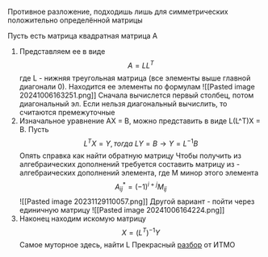 Противное разложение, подходишь лишь для симметрических положительно определённой матрицы

Пусть есть матрица квадратная матрица A
1. Представляем ее в виде $$A = LL^T$$
   где L - нижняя треугольная матрица (все элементы выше главной диагонали 0). Находится ее элементы по формулам ![[Pasted image 20241006163251.png]]
   Сначала вычислется первый столбец, потом диагональный эл. Если нельзя диагональный вычислить, то считаются премежуточные 
2. Изначальное уравнение AX = B, можно представить в виде L(L^T)X = B. Пусть $$L^TX=Y, тогда \ LY=B \longrightarrow Y = L^{-1}B$$
   Опять справка как найти обратную матрицу
   Чтобы получить из алгебраических дополнений требуется составить матрицу из - алгебраических дополнений элемента, где M минор этого элемента $$A_{ij}^* = (-1)^{i+j}M_{ij}$$
   ![[Pasted image 20231129110057.png]] 
   Другой вариант - пойти через единичную матрицу
   ![[Pasted image 20241006164224.png]]
3. Наконец находим искомую матрицу $$X = (L^{T})^{-1}Y$$
Самое муторное здесь, найти L 
Прекрасный [разбор](https://rutube.ru/video/3f7a6aa0139a77c46802374a203485ce/?&utm_source=embed&utm_medium=referral&utm_campaign=logo&utm_content=3f7a6aa0139a77c46802374a203485ce&utm_term=yastatic.net%2F&referrer=appmetrica_tracking_id%3D1037600761300671389%26ym_tracking_id%3D9781936452019768613) от ИТМО 


